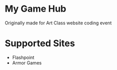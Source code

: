 # My Game Hub
Originally made for Art Class website coding event
# Supported Sites
- Flashpoint
- Armor Games